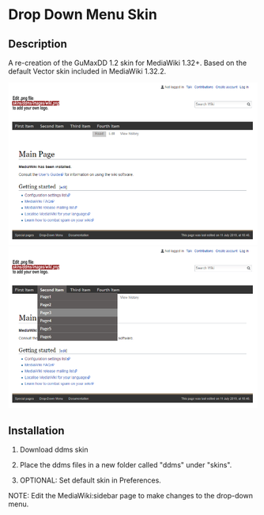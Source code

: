 # Drop Down Menu Skin

## Description
A re-creation of the GuMaxDD 1.2 skin for MediaWiki 1.32+. Based on the default Vector skin included in MediaWiki 1.32.2.

![Preview1](./screenshots/ddms1.png)
![Preview1](./screenshots/ddms2.png)



## Installation
1. Download ddms skin

2. Place the ddms files in a new folder called "ddms" under "skins".

3. OPTIONAL: Set default skin in Preferences.

NOTE: Edit the MediaWiki:sidebar page to make changes to the drop-down menu.